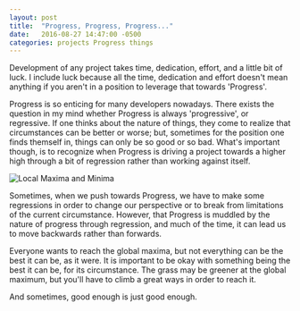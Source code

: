 ```yaml
---
layout: post
title:  "Progress, Progress, Progress..."
date:   2016-08-27 14:47:00 -0500
categories: projects Progress things
---
```


Development of any project takes time, dedication, effort, and a little bit of luck. I include luck because all the time, dedication and effort doesn't mean anything if you aren't in a position to leverage that towards 'Progress'.
<!--more-->
Progress is so enticing for many developers nowadays. There exists the question in my mind whether Progress is always 'progressive', or regressive. If one thinks about the nature of things, they come to realize that circumstances can be better or worse; but, sometimes for the position one finds themself in, things can only be so good or so bad. What's important though, is to recognize when Progress is driving a project towards a higher high through a bit of regression rather than working against itself.

![Local Maxima and Minima](https://upload.wikimedia.org/wikipedia/commons/6/68/Extrema_example_original.svg)

Sometimes, when we push towards Progress, we have to make some regressions in order to change our perspective or to break from limitations of the current circumstance. However, that Progress is muddled by the nature of progress through regression, and much of the time, it can lead us to move backwards rather than forwards.

Everyone wants to reach the global maxima, but not everything can be the best it can be, as it were. It is important to be okay with something being the best it can be, for its circumstance. The grass may be greener at the global maximum, but you'll have to climb a great ways in order to reach it. 

And sometimes, good enough is just good enough.